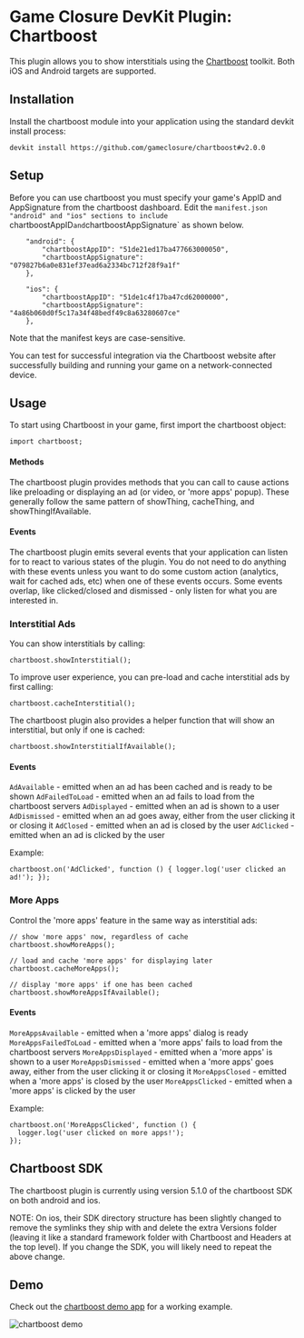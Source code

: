 # Game Closure DevKit Plugin: Chartboost

This plugin allows you to show interstitials using the
[Chartboost](https://chartboost.com/) toolkit. Both iOS and Android targets are
supported.


## Installation

Install the chartboost module into your application using the standard devkit
install process:

~~~
devkit install https://github.com/gameclosure/chartboost#v2.0.0
~~~


## Setup

Before you can use chartboost you must specify your game's AppID and
AppSignature from the chartboost dashboard. Edit the `manifest.json
"android" and "ios" sections to include `chartboostAppID` and
`chartboostAppSignature` as shown below.

~~~
	"android": {
		"chartboostAppID": "51de21ed17ba477663000050",
		"chartboostAppSignature": "079827b6a0e831ef37ead6a2334bc712f28f9a1f"
	},
~~~

~~~
	"ios": {
		"chartboostAppID": "51de1c4f17ba47cd62000000",
		"chartboostAppSignature": "4a86b060d0f5c17a34f48bedf49c8a63280607ce"
	},
~~~

Note that the manifest keys are case-sensitive.

You can test for successful integration via the Chartboost website after
successfully building and running your game on a network-connected device.


## Usage

To start using Chartboost in your game, first import the chartboost object:

~~~
import chartboost;
~~~


#### Methods
The chartboost plugin provides methods that you can call to cause actions like
preloading or displaying an ad (or video, or 'more apps' popup). These generally
follow the same pattern of showThing, cacheThing, and showThingIfAvailable.

#### Events
The chartboost plugin emits several events that your application can listen for
to react to various states of the plugin. You do not need to do anything with
these events unless you want to do some custom action (analytics, wait for
cached ads, etc) when one of these events occurs. Some events overlap, like
clicked/closed and dismissed - only listen for what you are interested in.


### Interstitial Ads

You can show interstitials by calling:

~~~
chartboost.showInterstitial();
~~~

To improve user experience, you can pre-load and cache interstitial ads by first
calling:

~~~
chartboost.cacheInterstitial();
~~~

The chartboost plugin also provides a helper function that will show an
interstitial, but only if one is cached:

~~~
chartboost.showInterstitialIfAvailable();
~~~

#### Events
`AdAvailable` - emitted when an ad has been cached and is ready to be
shown
`AdFailedToLoad` - emitted when an ad fails to load from the
chartboost servers
`AdDisplayed` - emitted when an ad is shown to a user
`AdDismissed` - emitted when an ad goes away, either from the user
clicking it or closing it
`AdClosed` - emitted when an ad is closed by the user
`AdClicked` - emitted when an ad is clicked by the user

Example:
~~~
chartboost.on('AdClicked', function () { logger.log('user clicked an ad!'); });
~~~


### More Apps

Control the 'more apps' feature in the same way as interstitial ads:

~~~
// show 'more apps' now, regardless of cache
chartboost.showMoreApps();

// load and cache 'more apps' for displaying later
chartboost.cacheMoreApps();

// display 'more apps' if one has been cached
chartboost.showMoreAppsIfAvailable();
~~~

#### Events
`MoreAppsAvailable` - emitted when a 'more apps' dialog is ready
`MoreAppsFailedToLoad` - emitted when a 'more apps' fails to load from
the chartboost servers
`MoreAppsDisplayed` - emitted when a 'more apps' is shown to a user
`MoreAppsDismissed` - emitted when a 'more apps' goes away, either
from the user clicking it or closing it
`MoreAppsClosed` - emitted when a 'more apps' is closed by the user
`MoreAppsClicked` - emitted when a 'more apps' is clicked by the user

Example:
~~~
chartboost.on('MoreAppsClicked', function () {
  logger.log('user clicked on more apps!');
});
~~~


## Chartboost SDK
The chartboost plugin is currently using version 5.1.0 of the chartboost SDK on
both android and ios.

NOTE: On ios, their SDK directory structure has been slightly changed to remove
the symlinks they ship with and delete the extra Versions folder (leaving it
like a standard framework folder with Chartboost and Headers at the top level).
If you change the SDK, you will likely need to repeat the above change.


## Demo
Check out the [chartboost demo
app](https://github.com/gameclosure/demoChartboost) for a working example.

![chartboost demo](http://storage.googleapis.com/devkit-modules/chartboost/chartboost_screenshot.png)
